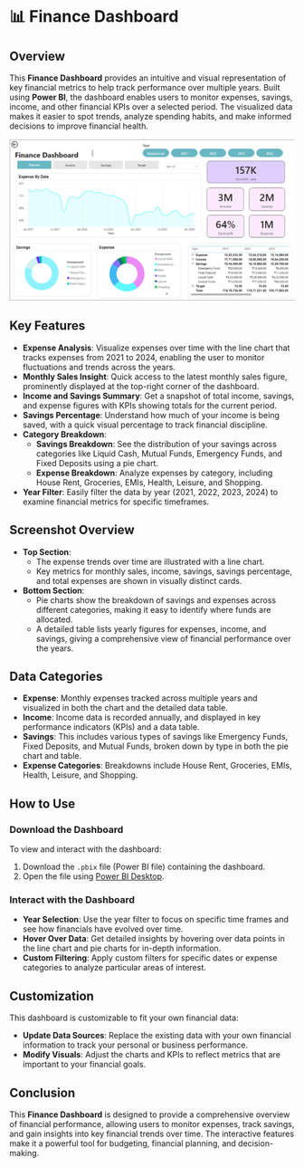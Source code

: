 # 📊 Finance Dashboard

## Overview
This **Finance Dashboard** provides an intuitive and visual representation of key financial metrics to help track performance over multiple years. Built using **Power BI**, the dashboard enables users to monitor expenses, savings, income, and other financial KPIs over a selected period. The visualized data makes it easier to spot trends, analyze spending habits, and make informed decisions to improve financial health.

![Finance Dashboard](./Screenshot.png)

## Key Features
- **Expense Analysis**: Visualize expenses over time with the line chart that tracks expenses from 2021 to 2024, enabling the user to monitor fluctuations and trends across the years.
- **Monthly Sales Insight**: Quick access to the latest monthly sales figure, prominently displayed at the top-right corner of the dashboard.
- **Income and Savings Summary**: Get a snapshot of total income, savings, and expense figures with KPIs showing totals for the current period.
- **Savings Percentage**: Understand how much of your income is being saved, with a quick visual percentage to track financial discipline.
- **Category Breakdown**: 
  - **Savings Breakdown**: See the distribution of your savings across categories like Liquid Cash, Mutual Funds, Emergency Funds, and Fixed Deposits using a pie chart.
  - **Expense Breakdown**: Analyze expenses by category, including House Rent, Groceries, EMIs, Health, Leisure, and Shopping.
- **Year Filter**: Easily filter the data by year (2021, 2022, 2023, 2024) to examine financial metrics for specific timeframes.

## Screenshot Overview
- **Top Section**: 
  - The expense trends over time are illustrated with a line chart.
  - Key metrics for monthly sales, income, savings, savings percentage, and total expenses are shown in visually distinct cards.
- **Bottom Section**:
  - Pie charts show the breakdown of savings and expenses across different categories, making it easy to identify where funds are allocated.
  - A detailed table lists yearly figures for expenses, income, and savings, giving a comprehensive view of financial performance over the years.

## Data Categories
- **Expense**: Monthly expenses tracked across multiple years and visualized in both the chart and the detailed data table.
- **Income**: Income data is recorded annually, and displayed in key performance indicators (KPIs) and a data table.
- **Savings**: This includes various types of savings like Emergency Funds, Fixed Deposits, and Mutual Funds, broken down by type in both the pie chart and table.
- **Expense Categories**: Breakdowns include House Rent, Groceries, EMIs, Health, Leisure, and Shopping.

## How to Use

### Download the Dashboard
To view and interact with the dashboard:
1. Download the `.pbix` file (Power BI file) containing the dashboard.
2. Open the file using [Power BI Desktop](https://powerbi.microsoft.com/desktop/).

### Interact with the Dashboard
- **Year Selection**: Use the year filter to focus on specific time frames and see how financials have evolved over time.
- **Hover Over Data**: Get detailed insights by hovering over data points in the line chart and pie charts for in-depth information.
- **Custom Filtering**: Apply custom filters for specific dates or expense categories to analyze particular areas of interest.

## Customization
This dashboard is customizable to fit your own financial data:
- **Update Data Sources**: Replace the existing data with your own financial information to track your personal or business performance.
- **Modify Visuals**: Adjust the charts and KPIs to reflect metrics that are important to your financial goals.

## Conclusion
This **Finance Dashboard** is designed to provide a comprehensive overview of financial performance, allowing users to monitor expenses, track savings, and gain insights into key financial trends over time. The interactive features make it a powerful tool for budgeting, financial planning, and decision-making.

